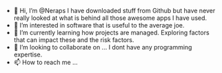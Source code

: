 - 👋 Hi, I’m @Neraps I have downloaded stuff from Github but have never really looked at what is behind all those awesome apps I have used.
- 👀 I’m interested in software that is useful to the average joe.
- 🌱 I’m currently learning how projects are managed. Exploring factors that can impact these and the risk factors.
- 💞️ I’m looking to collaborate on ... I dont have any programming expertise.
- 📫 How to reach me ...

<!---
Neraps/Neraps is a ✨ special ✨ repository because its `README.md` (this file) appears on your GitHub profile.
You can click the Preview link to take a look at your changes.
--->
